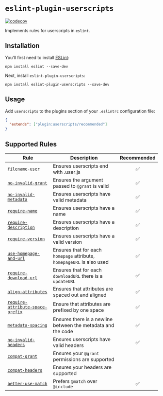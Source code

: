 # `eslint-plugin-userscripts`

[![codecov](https://codecov.io/gh/Yash-Singh1/eslint-plugin-userscripts/branch/main/graph/badge.svg?token=JD8GRJH9D4)](https://codecov.io/gh/Yash-Singh1/eslint-plugin-userscripts)

Implements rules for userscripts in `eslint`.

## Installation

You'll first need to install [ESLint](http://eslint.org):

```shell
npm install eslint --save-dev
```

Next, install `eslint-plugin-userscripts`:

```shell
npm install eslint-plugin-userscripts --save-dev
```

## Usage

Add `userscripts` to the plugins section of your `.eslintrc` configuration file:

```json
{
  "extends": ["plugin:userscripts/recommended"]
}
```

## Supported Rules

| Rule                                                                             | Description                                                            | Recommended |
| -------------------------------------------------------------------------------- | ---------------------------------------------------------------------- | :---------: |
| [`filename-user`](docs/rules/filename-user.md)                                   | Ensures userscripts end with .user.js                                  |     ✅      |
| [`no-invalid-grant`](docs/rules/no-invalid-grant.md)                             | Ensures the argument passed to `@grant` is valid                       |     ✅      |
| [`no-invalid-metadata`](docs/rules/no-invalid-metadata.md)                       | Ensures userscripts have valid metadata                                |     ✅      |
| [`require-name`](docs/rules/require-name.md)                                     | Ensures userscripts have a name                                        |     ✅      |
| [`require-description`](docs/rules/require-description.md)                       | Ensures userscripts have a description                                 |     ✅      |
| [`require-version`](docs/rules/require-version.md)                               | Ensures userscripts have a valid version                               |     ✅      |
| [`use-homepage-and-url`](docs/rules/use-homepage-and-url.md)                     | Ensures that for each `homepage` attribute, `homepageURL` is also used |     ✅      |
| [`require-download-url`](docs/rules/require-download-url.md)                     | Ensures that for each `downloadURL` there is a `updateURL`             |     ✅      |
| [`align-attributes`](docs/rules/align-attributes.md)                             | Ensures that attributes are spaced out and aligned                     |     ✅      |
| [`require-attribute-space-prefix`](docs/rules/require-attribute-space-prefix.md) | Ensure that attributes are prefixed by one space                       |     ✅      |
| [`metadata-spacing`](docs/rules/metadata-spacing.md)                             | Ensures there is a newline between the metadata and the code           |     ✅      |
| [`no-invalid-headers`](docs/rules/no-invalid-headers.md)                         | Ensures userscripts have valid headers                                 |     ✅      |
| [`compat-grant`](docs/rules/compat-grant.md)                                     | Ensures your `@grant` permissions are supported                        |             |
| [`compat-headers`](docs/rules/compat-headers.md)                                 | Ensures your headers are supported                                     |             |
| [`better-use-match`](docs/rules/better-use-match.md)                             | Prefers `@match` over `@include`                                       |     ✅      |
